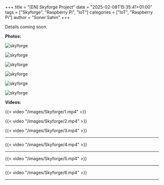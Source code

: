 +++
title = "[EN] Skyforge Project"
date = "2025-02-08T15:35:41+01:00"
tags = ["Skyforge", "Raspberry Pi", "IoT"]
categories = ["IoT", "Raspberry Pi"]
author = "Soner Sahin"
+++

Details coming soon.

**Photos:**

![skyforge](/images/Skyforge/1.jpg)

![skyforge](/images/Skyforge/2.jpg)

![skyforge](/images/Skyforge/3.jpg)

![skyforge](/images/Skyforge/4.jpg)

![skyforge](/images/Skyforge/5.jpg)

![skyforge](/images/Skyforge/6.jpg)

**Videos:**

{{< video "/images/Skyforge/1.mp4" >}}

{{< video "/images/Skyforge/2.mp4" >}}

{{< video "/images/Skyforge/3.mp4" >}}

--------------------------------------------

{{< video "/images/Skyforge/4.mp4" >}}

--------------------------------------------

{{< video "/images/Skyforge/5.mp4" >}}

--------------------------------------------

{{< video "/images/Skyforge/6.mp4" >}}

--------------------------------------------


